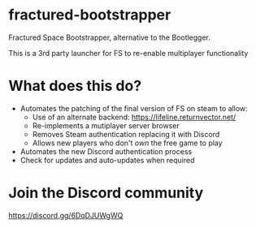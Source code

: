 # fractured-bootstrapper
Fractured Space Bootstrapper, alternative to the Bootlegger.

This is a 3rd party launcher for FS to re-enable multiplayer functionality


# What does this do?
- Automates the patching of the final version of FS on steam to allow:
  * Use of an alternate backend: https://lifeline.returnvector.net/
  * Re-implements a mutiplayer server browser
  * Removes Steam authentication replacing it with Discord
  * Allows new players who don't *own* the free game to play
- Automates the new Discord authentication process
- Check for updates and auto-updates when required

# Join the Discord community
https://discord.gg/6DqDJUWgWQ
